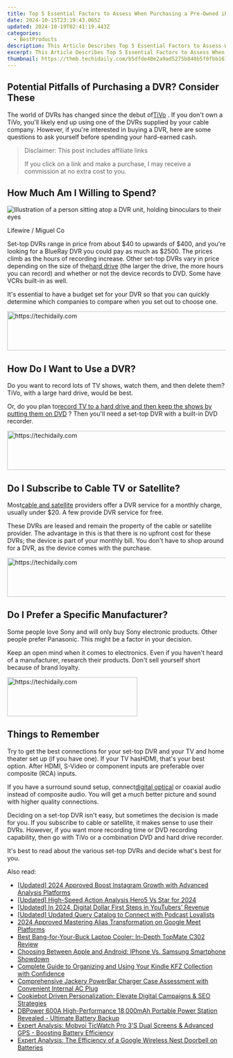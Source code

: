 ```yaml
---
title: Top 5 Essential Factors to Assess When Purchasing a Pre-Owned iPad
date: 2024-10-15T23:19:43.065Z
updated: 2024-10-19T02:41:19.443Z
categories:
  - BestProducts
description: This Article Describes Top 5 Essential Factors to Assess When Purchasing a Pre-Owned iPad
excerpt: This Article Describes Top 5 Essential Factors to Assess When Purchasing a Pre-Owned iPad
thumbnail: https://thmb.techidaily.com/b5dfde40e2a9ad5275b840b5f0fbb161aac4de7d7745911720b5a34076945390.jpg
---
```


## Potential Pitfalls of Purchasing a DVR? Consider These
 The world of DVRs has changed since the debut of[TiVo](https://www.lifewire.com/cost-of-tivo-1130924) . If you don't own a TiVo, you'll likely end up using one of the DVRs supplied by your cable company. However, if you're interested in buying a DVR, here are some questions to ask yourself before spending your hard-earned cash.

>  Disclaimer: This post includes affiliate links
>
>  If you click on a link and make a purchase, I may receive a commission at no extra cost to you.
>

## How Much Am I Willing to Spend?

![Illustration of a person sitting atop a DVR unit, holding binoculars to their eyes](https://www.lifewire.com/thmb/vGt5VvBsFKDr7ygkp5Wt6zid8u4=/1500x0/filters:no_upscale():max_bytes(150000):strip_icc():format(webp)/set-top-dvr-1130767-f2aa7f11e3d2442b966d53b8aa2d25fd.png)

Lifewire / Miguel Co

 Set-top DVRs range in price from about $40 to upwards of $400, and you're looking for a BlueRay DVR you could pay as much as $2500\. The prices climb as the hours of recording increase. Other set-top DVRs vary in price depending on the size of the[hard drive](https://www.lifewire.com/what-is-a-hard-disk-drive-2618152) (the larger the drive, the more hours you can record) and whether or not the device records to DVD. Some have VCRs built-in as well.

 It's essential to have a budget set for your DVR so that you can quickly determine which companies to compare when you set out to choose one.

<!-- affiliate ads begin -->
<a href="https://aligracehair.sjv.io/c/5597632/1918666/19272" target="_top" id="1918666">
  <img src="//a.impactradius-go.com/display-ad/19272-1918666" border="0" alt="https://techidaily.com" width="728" height="90"/>
</a>
<img height="0" width="0" src="https://aligracehair.sjv.io/i/5597632/1918666/19272" style="position:absolute;visibility:hidden;" border="0" />
<!-- affiliate ads end -->

## How Do I Want to Use a DVR?

 Do you want to record lots of TV shows, watch them, and then delete them? TiVo, with a large hard drive, would be best.

 Or, do you plan to[record TV to a hard drive and then keep the shows by putting them on DVD](https://www.lifewire.com/transferring-video-dvr-1130792) ? Then you'll need a set-top DVR with a built-in DVD recorder.

<!-- affiliate ads begin -->
<a href="https://ephamedtechinc.pxf.io/c/5597632/2136618/26400" target="_top" id="2136618">
  <img src="//a.impactradius-go.com/display-ad/26400-2136618" border="0" alt="https://techidaily.com" width="728" height="90"/>
</a>
<img height="0" width="0" src="https://ephamedtechinc.pxf.io/i/5597632/2136618/26400" style="position:absolute;visibility:hidden;" border="0" />
<!-- affiliate ads end -->

## Do I Subscribe to Cable TV or Satellite?

 Most[cable and satellite](https://www.lifewire.com/benefits-of-antenna-use-3276150) providers offer a DVR service for a monthly charge, usually under $20\. A few provide DVR service for free.

 These DVRs are leased and remain the property of the cable or satellite provider. The advantage in this is that there is no upfront cost for these DVRs; the device is part of your monthly bill. You don't have to shop around for a DVR, as the device comes with the purchase.

<!-- affiliate ads begin -->
<a href="https://appsumo.8odi.net/c/5597632/2130870/7443" target="_top" id="2130870">
  <img src="//a.impactradius-go.com/display-ad/7443-2130870" border="0" alt="https://techidaily.com" width="728" height="90"/>
</a>
<img height="0" width="0" src="https://appsumo.8odi.net/i/5597632/2130870/7443" style="position:absolute;visibility:hidden;" border="0" />
<!-- affiliate ads end -->

## Do I Prefer a Specific Manufacturer?

 Some people love Sony and will only buy Sony electronic products. Other people prefer Panasonic. This might be a factor in your decision.

 Keep an open mind when it comes to electronics. Even if you haven't heard of a manufacturer, research their products. Don't sell yourself short because of brand loyalty.

<!-- affiliate ads begin -->
<a href="https://aligracehair.sjv.io/c/5597632/1934254/19272" target="_top" id="1934254">
  <img src="//a.impactradius-go.com/display-ad/19272-1934254" border="0" alt="https://techidaily.com" width="300" height="90"/>
</a>
<img height="0" width="0" src="https://aligracehair.sjv.io/i/5597632/1934254/19272" style="position:absolute;visibility:hidden;" border="0" />
<!-- affiliate ads end -->

## Things to Remember

 Try to get the best connections for your set-top DVR and your TV and home theater set up (if you have one). If your TV hasHDMI, that's your best option. After HDMI, S-Video or component inputs are preferable over composite (RCA) inputs.

 If you have a surround sound setup, connect[digital optical](https://www.lifewire.com/digital-optical-connection-1846881) or coaxial audio instead of composite audio. You will get ​a much better picture and sound with higher quality connections.

 Deciding on a set-top DVR isn't easy, but sometimes the decision is made for you. If you subscribe to cable or satellite, it makes sense to use their DVRs. However, if you want more recording time or DVD recording capability, then go with TiVo or a combination DVD and hard drive recorder.

 It's best to read about the various set-top DVRs and decide what's best for you.

<ins class="adsbygoogle"
     style="display:block"
     data-ad-format="autorelaxed"
     data-ad-client="ca-pub-7571918770474297"
     data-ad-slot="1223367746"></ins>

<ins class="adsbygoogle"
     style="display:block"
     data-ad-client="ca-pub-7571918770474297"
     data-ad-slot="8358498916"
     data-ad-format="auto"
     data-full-width-responsive="true"></ins>

<span class="atpl-alsoreadstyle">Also read:</span>
<div><ul>
<li><a href="https://instagram-video-files.techidaily.com/updated-2024-approved-boost-instagram-growth-with-advanced-analysis-platforms/"><u>[Updated] 2024 Approved Boost Instagram Growth with Advanced Analysis Platforms</u></a></li>
<li><a href="https://vp-tips.techidaily.com/updated-high-speed-action-analysis-hero5-vs-star-for-2024/"><u>[Updated] High-Speed Action Analysis Hero5 Vs Star for 2024</u></a></li>
<li><a href="https://facebook-video-share.techidaily.com/updated-in-2024-digital-dollar-first-steps-in-youtubers-revenue/"><u>[Updated] In 2024, Digital Dollar First Steps in YouTubers' Revenue</u></a></li>
<li><a href="https://fox-links.techidaily.com/updated-updated-query-catalog-to-connect-with-podcast-loyalists/"><u>[Updated] Updated Query Catalog to Connect with Podcast Loyalists</u></a></li>
<li><a href="https://screen-video-capture.techidaily.com/2024-approved-mastering-alias-transformation-on-google-meet-platforms/"><u>2024 Approved Mastering Alias Transformation on Google Meet Platforms</u></a></li>
<li><a href="https://buynow-reviews.techidaily.com/best-bang-for-your-buck-laptop-cooler-in-depth-topmate-c302-review/"><u>Best Bang-for-Your-Buck Laptop Cooler: In-Depth TopMate C302 Review</u></a></li>
<li><a href="https://buynow-reviews.techidaily.com/choosing-between-apple-and-android-iphone-vs-samsung-smartphone-showdown/"><u>Choosing Between Apple and Android: IPhone Vs. Samsung Smartphone Showdown</u></a></li>
<li><a href="https://tech-renaissance.techidaily.com/complete-guide-to-organizing-and-using-your-kindle-kfz-collection-with-confidence/"><u>Complete Guide to Organizing and Using Your Kindle KFZ Collection with Confidence</u></a></li>
<li><a href="https://buynow-reviews.techidaily.com/comprehensive-jackery-powerbar-charger-case-assessment-with-convenient-internal-ac-plug/"><u>Comprehensive Jackery PowerBar Charger Case Assessment with Convenient Internal AC Plug</u></a></li>
<li><a href="https://discover-best.techidaily.com/cookiebot-driven-personalization-elevate-digital-campaigns-and-seo-strategies/"><u>Cookiebot Driven Personalization: Elevate Digital Campaigns & SEO Strategies</u></a></li>
<li><a href="https://buynow-reviews.techidaily.com/dbpower-600a-high-performance-18000mah-portable-power-station-revealed-ultimate-battery-backup/"><u>DBPower 600A High-Performance 18,000mAh Portable Power Station Revealed - Ultimate Battery Backup</u></a></li>
<li><a href="https://buynow-reviews.techidaily.com/expert-analysis-mobvoi-ticwatch-pro-3s-dual-screens-and-advanced-gps-boosting-battery-efficiency/"><u>Expert Analysis: Mobvoi TicWatch Pro 3'S Dual Screens & Advanced GPS - Boosting Battery Efficiency</u></a></li>
<li><a href="https://buynow-reviews.techidaily.com/expert-analysis-the-efficiency-of-a-google-wireless-nest-doorbell-on-batteries/"><u>Expert Analysis: The Efficiency of a Google Wireless Nest Doorbell on Batteries</u></a></li>
</ul></div>

